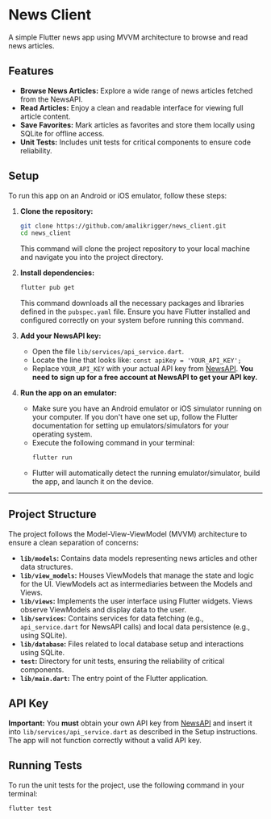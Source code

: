 # News Client

A simple Flutter news app using MVVM architecture to browse and read news articles.

## Features

- **Browse News Articles:** Explore a wide range of news articles fetched from the NewsAPI.
- **Read Articles:** Enjoy a clean and readable interface for viewing full article content.
- **Save Favorites:**  Mark articles as favorites and store them locally using SQLite for offline access.
- **Unit Tests:** Includes unit tests for critical components to ensure code reliability.

## Setup

To run this app on an Android or iOS emulator, follow these steps:

1.  **Clone the repository:**
    ```bash
    git clone https://github.com/amalikrigger/news_client.git
    cd news_client
    ```
    This command will clone the project repository to your local machine and navigate you into the project directory.

2.  **Install dependencies:**
    ```bash
    flutter pub get
    ```
    This command downloads all the necessary packages and libraries defined in the `pubspec.yaml` file. Ensure you have Flutter installed and configured correctly on your system before running this command.

3.  **Add your NewsAPI key:**
    - Open the file `lib/services/api_service.dart`.
    - Locate the line that looks like: `const apiKey = 'YOUR_API_KEY';`
    - Replace `YOUR_API_KEY` with your actual API key from [NewsAPI](https://newsapi.org/).  **You need to sign up for a free account at NewsAPI to get your API key.**

4.  **Run the app on an emulator:**
    - Make sure you have an Android emulator or iOS simulator running on your computer. If you don't have one set up, follow the Flutter documentation for setting up emulators/simulators for your operating system.
    - Execute the following command in your terminal:
        ```bash
        flutter run
        ```
    - Flutter will automatically detect the running emulator/simulator, build the app, and launch it on the device.

---

## Project Structure

The project follows the Model-View-ViewModel (MVVM) architecture to ensure a clean separation of concerns:

-   **`lib/models`:** Contains data models representing news articles and other data structures.
-   **`lib/view_models`:** Houses ViewModels that manage the state and logic for the UI. ViewModels act as intermediaries between the Models and Views.
-   **`lib/views`:**  Implements the user interface using Flutter widgets. Views observe ViewModels and display data to the user.
-   **`lib/services`:** Contains services for data fetching (e.g., `api_service.dart` for NewsAPI calls) and local data persistence (e.g., using SQLite).
-   **`lib/database`:**  Files related to local database setup and interactions using SQLite.
-   **`test`:**  Directory for unit tests, ensuring the reliability of critical components.
-   **`lib/main.dart`:** The entry point of the Flutter application.

## API Key

**Important:** You **must** obtain your own API key from [NewsAPI](https://newsapi.org/) and insert it into `lib/services/api_service.dart` as described in the Setup instructions. The app will not function correctly without a valid API key.

## Running Tests

To run the unit tests for the project, use the following command in your terminal:

```bash
flutter test